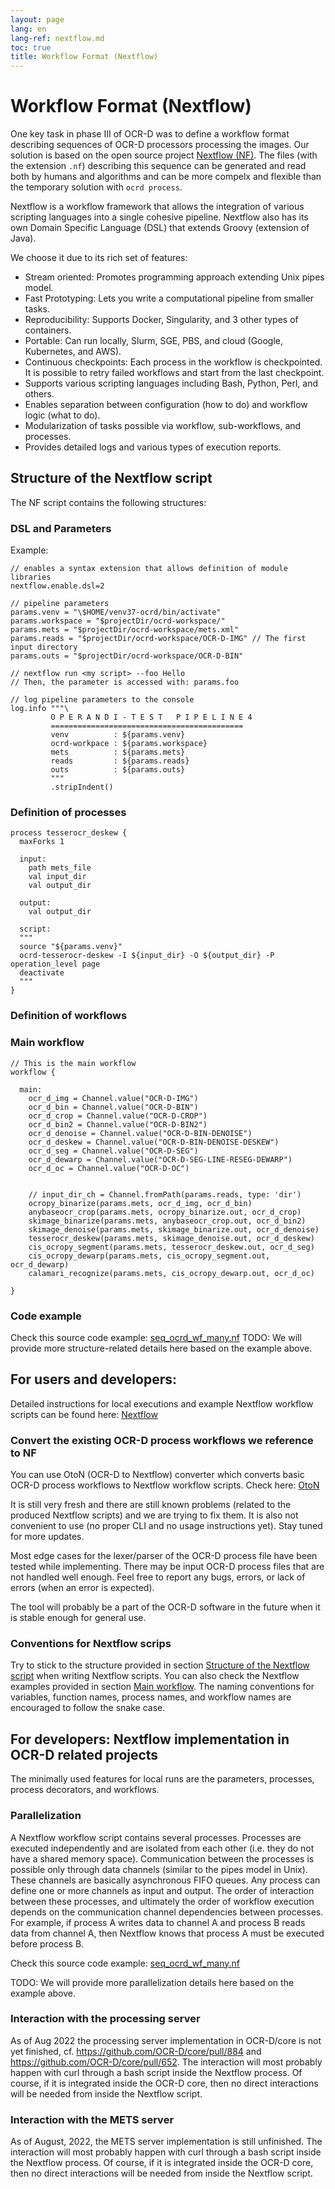 ```yaml
---
layout: page
lang: en
lang-ref: nextflow.md
toc: true
title: Workflow Format (Nextflow)
---
```


# Workflow Format (Nextflow)

One key task in phase III of OCR-D was to define a workflow format describing sequences of OCR-D processors processing the images. Our solution is based on the open source project [Nextflow (NF)](https://www.nextflow.io/).
The files (with the extension ```.nf```) describing this sequence can be generated and read both by humans and algorithms and can be more compelx and flexible than the temporary solution with 
```ocrd process```.

Nextflow is a workflow framework that allows the integration of various scripting languages into a single cohesive pipeline. 
Nextflow also has its own Domain Specific Language (DSL) that extends Groovy (extension of Java).

We choose it due to its rich set of features:
- Stream oriented: Promotes programming approach extending Unix pipes model.
- Fast Prototyping: Lets you write a computational pipeline from smaller tasks.
- Reproducibility: Supports Docker, Singularity, and 3 other types of containers.
- Portable: Can run locally, Slurm, SGE, PBS, and cloud (Google, Kubernetes, and AWS).
- Continuous checkpoints: Each process in the workflow is checkpointed. It is possible to retry 
failed workflows and start from the last checkpoint.
- Supports various scripting languages including Bash, Python, Perl, and others.
- Enables separation between configuration (how to do) and workflow logic (what to do).
- Modularization of tasks possible via workflow, sub-workflows, and processes.
- Provides detailed logs and various types of execution reports.

## Structure of the Nextflow script
The NF script contains the following structures:

### DSL and Parameters

Example:

```
// enables a syntax extension that allows definition of module libraries
nextflow.enable.dsl=2

// pipeline parameters
params.venv = "\$HOME/venv37-ocrd/bin/activate"
params.workspace = "$projectDir/ocrd-workspace/"
params.mets = "$projectDir/ocrd-workspace/mets.xml"
params.reads = "$projectDir/ocrd-workspace/OCR-D-IMG" // The first input directory
params.outs = "$projectDir/ocrd-workspace/OCR-D-BIN"

// nextflow run <my script> --foo Hello
// Then, the parameter is accessed with: params.foo

// log pipeline parameters to the console
log.info """\
         O P E R A N D I - T E S T   P I P E L I N E 4
         ===========================================
         venv          : ${params.venv}
         ocrd-workpace : ${params.workspace}
         mets          : ${params.mets}
         reads         : ${params.reads}
         outs          : ${params.outs}
         """
         .stripIndent()
```
### Definition of processes

```
process tesserocr_deskew {
  maxForks 1
	
  input:
    path mets_file
    val input_dir
    val output_dir
	
  output:
    val output_dir
	
  script:
  """
  source "${params.venv}"
  ocrd-tesserocr-deskew -I ${input_dir} -O ${output_dir} -P operation_level page
  deactivate
  """	
}
```
### Definition of workflows

### Main workflow

```
// This is the main workflow
workflow {

  main:
    ocr_d_img = Channel.value("OCR-D-IMG")
    ocr_d_bin = Channel.value("OCR-D-BIN")
    ocr_d_crop = Channel.value("OCR-D-CROP")
    ocr_d_bin2 = Channel.value("OCR-D-BIN2")
    ocr_d_denoise = Channel.value("OCR-D-BIN-DENOISE")
    ocr_d_deskew = Channel.value("OCR-D-BIN-DENOISE-DESKEW")
    ocr_d_seg = Channel.value("OCR-D-SEG")
    ocr_d_dewarp = Channel.value("OCR-D-SEG-LINE-RESEG-DEWARP")
    ocr_d_oc = Channel.value("OCR-D-OC")
  
  
    // input_dir_ch = Channel.fromPath(params.reads, type: 'dir')
    ocropy_binarize(params.mets, ocr_d_img, ocr_d_bin)
    anybaseocr_crop(params.mets, ocropy_binarize.out, ocr_d_crop)
    skimage_binarize(params.mets, anybaseocr_crop.out, ocr_d_bin2)
    skimage_denoise(params.mets, skimage_binarize.out, ocr_d_denoise)
    tesserocr_deskew(params.mets, skimage_denoise.out, ocr_d_deskew)
    cis_ocropy_segment(params.mets, tesserocr_deskew.out, ocr_d_seg)
    cis_ocropy_dewarp(params.mets, cis_ocropy_segment.out, ocr_d_dewarp)
    calamari_recognize(params.mets, cis_ocropy_dewarp.out, ocr_d_oc)

}
```

### Code example
Check this source code example: [seq_ocrd_wf_many.nf](https://github.com/subugoe/operandi/blob/main/ExampleWorkflows/Nextflow/workflow4/seq_ocrd_wf_many.nf)
TODO: We will provide more structure-related details here based on the example above.

## For users and developers:
Detailed instructions for local executions and example Nextflow workflow scripts can be found here: [Nextflow](https://github.com/subugoe/operandi/tree/master/ExampleWorkflows/Nextflow)

### Convert the existing OCR-D process workflows we reference to NF
You can use OtoN (OCR-D to Nextflow) converter which converts basic OCR-D process workflows to Nextflow workflow scripts. Check here: [OtoN](https://github.com/MehmedGIT/OtoN_Converter)

It is still very fresh and there are still known problems (related to the produced Nextflow scripts) and we are trying to fix them. 
It is also not convenient to use (no proper CLI and no usage instructions yet). 
Stay tuned for more updates. 

Most edge cases for the lexer/parser of the OCR-D process file have been tested while implementing. 
There may be input OCR-D process files that are not handled well enough. Feel free to report any bugs, errors, or lack of errors (when an error is expected). 

The tool will probably be a part of the OCR-D software in the future when it is stable enough for general use.

### Conventions for Nextflow scrips
Try to stick to the structure provided in section [Structure of the Nextflow script](#structure-of-the-nextflow-script) when writing Nextflow scripts. 
You can also check the Nextflow examples provided in section [Main workflow](#main-workflow). 
The naming conventions for variables, function names, process names, and workflow names are encouraged to follow the snake case.

## For developers: Nextflow implementation in OCR-D related projects
The minimally used features for local runs are the parameters, processes, process decorators, and workflows.

### Parallelization

A Nextflow workflow script contains several processes. Processes are executed independently and are isolated from each other (i.e. they do not have a shared memory space). 
Communication between the processes is possible only through data channels (similar to the pipes model in Unix). These channels are basically asynchronous FIFO queues. 
Any process can define one or more channels as input and output. 
The order of interaction between these processes, and ultimately the order of workflow execution depends on the communication channel dependencies between processes. 
For example, if process A writes data to channel A and process B reads data from channel A, then Nextflow knows that process A must be executed before process B.

Check this source code example: [seq_ocrd_wf_many.nf](https://github.com/subugoe/operandi/blob/master/ExampleWorkflows/Nextflow/workflow4/seq_ocrd_wf_many.nf)

TODO: We will provide more parallelization details here based on the example above.

### Interaction with the processing server
As of Aug 2022 the processing server implementation in OCR-D/core is not yet finished, cf. https://github.com/OCR-D/core/pull/884 and https://github.com/OCR-D/core/pull/652. 
The interaction will most probably happen with curl through a bash script inside the Nextflow process. 
Of course, if it is integrated inside the OCR-D core, then no direct interactions will be needed from inside the Nextflow script.

### Interaction with the METS server
As of August, 2022, the METS server implementation is still unfinished.
The interaction will most probably happen with curl through a bash script inside the Nextflow process. 
Of course, if it is integrated inside the OCR-D core, then no direct interactions will be needed from inside the Nextflow script.
